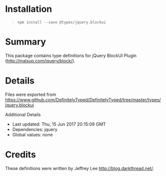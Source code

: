 # Installation
> `npm install --save @types/jquery.blockui`

# Summary
This package contains type definitions for jQuery BlockUI Plugin (http://malsup.com/jquery/block/).

# Details
Files were exported from https://www.github.com/DefinitelyTyped/DefinitelyTyped/tree/master/types/jquery.blockui

Additional Details
 * Last updated: Thu, 15 Jun 2017 20:15:09 GMT
 * Dependencies: jquery
 * Global values: none

# Credits
These definitions were written by Jeffrey Lee <http://blog.darkthread.net/>.
